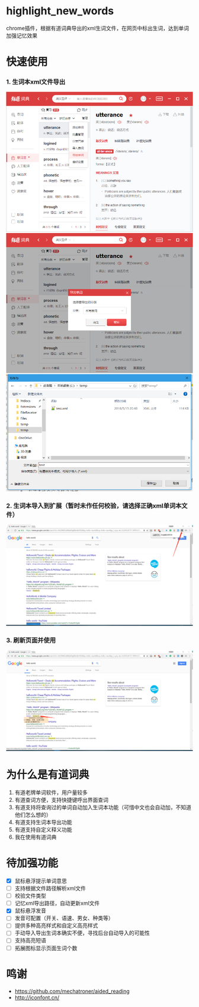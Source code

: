 # highlight_new_words
chrome插件，根据有道词典导出的xml生词文件，在网页中标出生词，达到单词加强记忆效果


# 快速使用
### 1. 生词本xml文件导出
![](./images/getting-started/1.jpg '导出生词本步骤1')
![](./images/getting-started/2.jpg '导出生词本步骤2')
![](./images/getting-started/3.jpg '导出生词本步骤3')

### 2. 生词本导入到扩展（暂时未作任何校验，请选择正确xml单词本文件）
![](./images/getting-started/4.jpg '导入生词本')

### 3. 刷新页面并使用
![](./images/getting-started/5.jpg '效果演示')



# 为什么是有道词典
1. 有道老牌单词软件，用户量较多
2. 有道查词方便，支持快捷键呼出界面查词
3. 有道支持将查询过的单词自动加入生词本功能（可惜中文也会自动加，不知道他们怎么想的）
4. 有道支持生词本导出功能
5. 有道支持自定义释义功能
6. 我在使用有道词典

# 待加强功能
- [x] 鼠标悬浮提示单词意思
- [ ] 支持根据文件路径解析xml文件
- [ ] 校验文件类型
- [ ] 记忆xml导出路径，自动更新xml文件
- [x] 鼠标悬浮发音
- [ ] 发音可配置（开关、语速、男女、种类等）
- [ ] 提供多种高亮样式和自定义高亮样式
- [ ] 手动导入导出生词本确实不便，寻找后台自动导入的可能性
- [ ] 支持高亮短语
- [ ] 拓展图标显示页面生词个数

# 鸣谢
- https://github.com/mechatroner/aided_reading
- http://iconfont.cn/